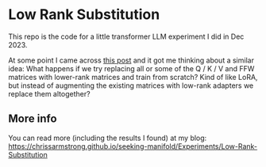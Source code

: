 # Low Rank Substitution

This repo is the code for a little transformer LLM experiment I did in Dec 2023.

At some point I came across [this post](https://medium.com/@edandwe/a-guide-to-craft-your-own-custom-hugging-face-model-ba9cd555a646) and it got me thinking about a similar idea: What happens if we try replacing all or some of the Q / K / V and FFW matrices with lower-rank matrices and train from scratch? Kind of like LoRA, but instead of augmenting the existing matrices with low-rank adapters we replace them altogether?

## More info

You can read more (including the results I found) at my blog: https://chrissarmstrong.github.io/seeking-manifold/Experiments/Low-Rank-Substitution
